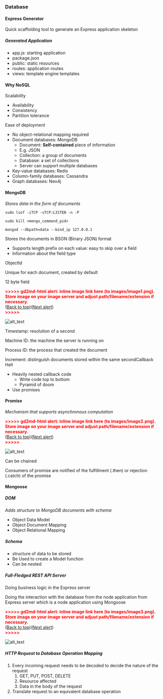 ### Database


#### Express Generator

Quick scaffolding tool to generate an Express application skeleton


##### Generated Application



*   app.js: starting application
*   package.json
*   public: static resources
*   routes: application routes
*   views: template engine templates


#### Why NoSQL

Scalability



*   Availability
*   Consistency
*   Partition tolerance

Ease of deployment



*   No object-relational mapping required
*   Document databases: MongoDB
    *   Document: **Self-contained** piece of information
    *   E.g. JSON
    *   Collection: a group of documents
    *   Database: a set of collections
    *   Server can support multiple databases
*   Key-value databases: Redis
*   Column-family databases: Cassandra
*   Graph databases: Neo4j


#### MongoDB

_Stores data in the form of documents_


```
sudo lsof -iTCP -sTCP:LISTEN -n -P
```



```
sudo kill <mongo_command_pid>
```



```
mongod --dbpath=data --bind_ip 127.0.0.1
```


Stores the documents in BSON (Binary JSON) format



*   Supports length prefix on each value: easy to skip over a field
*   Information about the field type

ObjectId

Unique for each document, created by default

12 byte field



<p id="gdcalert1" ><span style="color: red; font-weight: bold">>>>>>  gd2md-html alert: inline image link here (to images/image1.png). Store image on your image server and adjust path/filename/extension if necessary. </span><br>(<a href="#">Back to top</a>)(<a href="#gdcalert2">Next alert</a>)<br><span style="color: red; font-weight: bold">>>>>> </span></p>


![alt_text](images/image1.png "image_tooltip")


Timestamp: resolution of a second

Machine ID: the machine the server is running on

Process ID: the process that created the document

Increment: distinguish documents stored within the same secondCallback Hell



*   Heavily nested callback code
    *   Write code top to bottom
    *   Pyramid of doom
*   Use promises


#### Promise

_Mechanism that supports asynchronous computation_



<p id="gdcalert2" ><span style="color: red; font-weight: bold">>>>>>  gd2md-html alert: inline image link here (to images/image2.png). Store image on your image server and adjust path/filename/extension if necessary. </span><br>(<a href="#">Back to top</a>)(<a href="#gdcalert3">Next alert</a>)<br><span style="color: red; font-weight: bold">>>>>> </span></p>


![alt_text](images/image2.png "image_tooltip")


Can be chained

Consumers of promise are notified of the fulfillment (.then) or rejection (.catch) of the promise


#### Mongoose


##### DOM

_Adds structure to MongoDB documents with schema_



*   Object Data Model
*   Object Document Mapping
*   Object Relational Mapping


##### Schema



*   structure of data to be stored
*   Be Used to create a Model function
*   Can be  nested


##### Full-Fledged REST API Server

Doing business logic in the Express server

Doing the interaction with the database from the node application from Express server which is a node application using Mongoose



<p id="gdcalert3" ><span style="color: red; font-weight: bold">>>>>>  gd2md-html alert: inline image link here (to images/image3.png). Store image on your image server and adjust path/filename/extension if necessary. </span><br>(<a href="#">Back to top</a>)(<a href="#gdcalert4">Next alert</a>)<br><span style="color: red; font-weight: bold">>>>>> </span></p>


![alt_text](images/image3.png "image_tooltip")



##### HTTP Request to Database Operation Mapping



1. Every incoming request needs to be decoded to decide the nature of the request
    1. GET, PUT, POST, DELETE
    2. Resource affected
    3. Data in the body of the request
2. Translate request to an equivalent database operation
